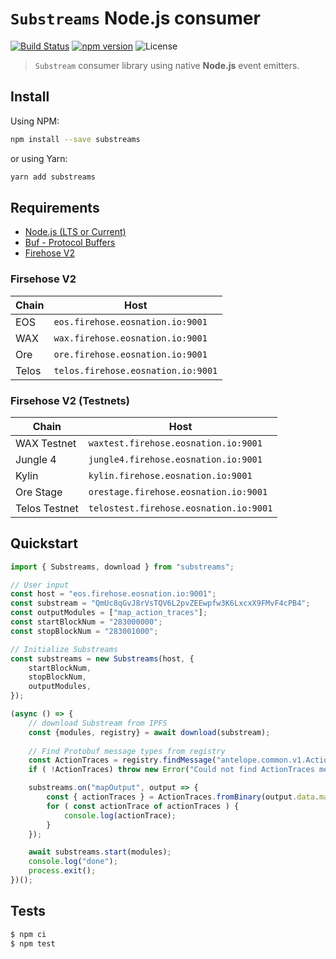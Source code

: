# `Substreams` **Node.js** consumer

[![Build Status](https://github.com/EOS-Nation/substreams-nodejs/actions/workflows/test.yml/badge.svg)](https://github.com/EOS-Nation/substreams-nodejs/actions/workflows/test.yml)
[![npm version](https://badge.fury.io/js/substreams.svg)](https://badge.fury.io/js/substreams)
![License](https://img.shields.io/github/license/EOS-Nation/substreams-nodejs)

> `Substream` consumer library using native **Node.js** event emitters.

## Install

Using NPM:

```bash
npm install --save substreams
```

or using Yarn:

```bash
yarn add substreams
```

## Requirements

- [Node.js (LTS or Current)](https://nodejs.org/en/)
- [Buf - Protocol Buffers](https://buf.build/)
- [Firehose V2](https://eos.firehose.eosnation.io)

### Firsehose V2

| Chain       | Host     |
|-------------|----------|
| EOS         | `eos.firehose.eosnation.io:9001`
| WAX         | `wax.firehose.eosnation.io:9001`
| Ore         | `ore.firehose.eosnation.io:9001`
| Telos       | `telos.firehose.eosnation.io:9001`

### Firsehose V2 (Testnets)

| Chain         | Host     |
|---------------|----------|
| WAX Testnet   | `waxtest.firehose.eosnation.io:9001`
| Jungle 4      | `jungle4.firehose.eosnation.io:9001`
| Kylin         | `kylin.firehose.eosnation.io:9001`
| Ore Stage     | `orestage.firehose.eosnation.io:9001`
| Telos Testnet | `telostest.firehose.eosnation.io:9001`

## Quickstart

```js
import { Substreams, download } from "substreams";

// User input
const host = "eos.firehose.eosnation.io:9001";
const substream = "QmUc8qGvJ8rVsTQV6L2pvZEEwpfw3K6LxcxX9FMvF4cPB4";
const outputModules = ["map_action_traces"];
const startBlockNum = "283000000";
const stopBlockNum = "283001000";

// Initialize Substreams
const substreams = new Substreams(host, {
    startBlockNum,
    stopBlockNum,
    outputModules,
});

(async () => {
    // download Substream from IPFS
    const {modules, registry} = await download(substream);
    
    // Find Protobuf message types from registry
    const ActionTraces = registry.findMessage("antelope.common.v1.ActionTraces");
    if ( !ActionTraces) throw new Error("Could not find ActionTraces message type");

    substreams.on("mapOutput", output => {
        const { actionTraces } = ActionTraces.fromBinary(output.data.mapOutput.value);
        for ( const actionTrace of actionTraces ) {
            console.log(actionTrace);
        }
    });

    await substreams.start(modules);
    console.log("done");
    process.exit();
})();
```

## Tests

```bash
$ npm ci
$ npm test
```
